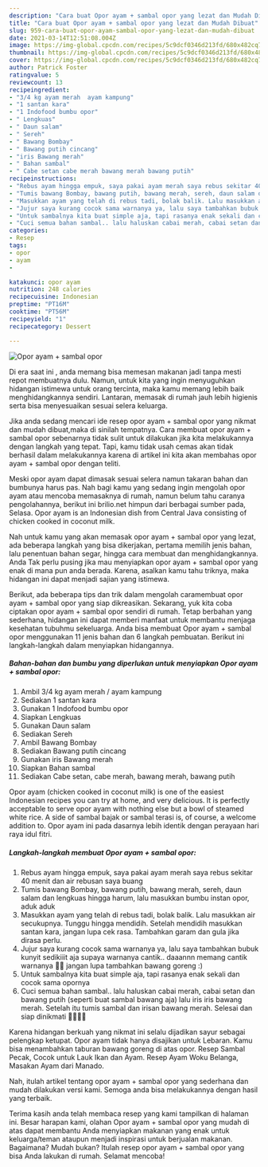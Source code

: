 ```yaml
---
description: "Cara buat Opor ayam + sambal opor yang lezat dan Mudah Dibuat"
title: "Cara buat Opor ayam + sambal opor yang lezat dan Mudah Dibuat"
slug: 959-cara-buat-opor-ayam-sambal-opor-yang-lezat-dan-mudah-dibuat
date: 2021-03-14T12:51:08.004Z
image: https://img-global.cpcdn.com/recipes/5c9dcf0346d213fd/680x482cq70/opor-ayam-sambal-opor-foto-resep-utama.jpg
thumbnail: https://img-global.cpcdn.com/recipes/5c9dcf0346d213fd/680x482cq70/opor-ayam-sambal-opor-foto-resep-utama.jpg
cover: https://img-global.cpcdn.com/recipes/5c9dcf0346d213fd/680x482cq70/opor-ayam-sambal-opor-foto-resep-utama.jpg
author: Patrick Foster
ratingvalue: 5
reviewcount: 13
recipeingredient:
- "3/4 kg ayam merah  ayam kampung"
- "1 santan kara"
- "1 Indofood bumbu opor"
- " Lengkuas"
- " Daun salam"
- " Sereh"
- " Bawang Bombay"
- " Bawang putih cincang"
- "iris Bawang merah"
- " Bahan sambal"
- " Cabe setan cabe merah bawang merah bawang putih"
recipeinstructions:
- "Rebus ayam hingga empuk, saya pakai ayam merah saya rebus sekitar 40 menit dan air rebusan saya buang"
- "Tumis bawang Bombay, bawang putih, bawang merah, sereh, daun salam dan lengkuas hingga harum, lalu masukkan bumbu instan opor, aduk aduk"
- "Masukkan ayam yang telah di rebus tadi, bolak balik. Lalu masukkan air secukupnya. Tunggu hingga mendidih. Setelah mendidih masukkan santan kara, jangan lupa cek rasa. Tambahkan garam dan gula jika dirasa perlu."
- "Jujur saya kurang cocok sama warnanya ya, lalu saya tambahkan bubuk kunyit sedikiiit aja supaya warnanya cantik.. daaannn memang cantik warnanya 💞💞 jangan lupa tambahkan bawang goreng :)"
- "Untuk sambalnya kita buat simple aja, tapi rasanya enak sekali dan cocok sama opornya"
- "Cuci semua bahan sambal.. lalu haluskan cabai merah, cabai setan dan bawang putih (seperti buat sambal bawang aja) lalu iris iris bawang merah. Setelah itu tumis sambal dan irisan bawang merah. Selesai dan siap dinikmati 🌼🌼🌼🌼"
categories:
- Resep
tags:
- opor
- ayam
- 

katakunci: opor ayam  
nutrition: 248 calories
recipecuisine: Indonesian
preptime: "PT16M"
cooktime: "PT56M"
recipeyield: "1"
recipecategory: Dessert

---
```



![Opor ayam + sambal opor](https://img-global.cpcdn.com/recipes/5c9dcf0346d213fd/680x482cq70/opor-ayam-sambal-opor-foto-resep-utama.jpg)

Di era  saat ini , anda memang bisa memesan makanan jadi tanpa mesti repot membuatnya dulu. Namun, untuk kita yang ingin menyuguhkan hidangan istimewa untuk orang tercinta, maka kamu memang lebih baik menghidangkannya sendiri. Lantaran, memasak di rumah jauh lebih higienis serta bisa menyesuaikan sesuai selera keluarga.

Jika anda sedang mencari ide resep opor ayam + sambal opor yang nikmat dan mudah dibuat,maka di sinilah tempatnya. Cara membuat opor ayam + sambal opor  sebenarnya tidak sulit untuk dilakukan jika kita melakukannya dengan langkah yang tepat. Tapi, kamu tidak usah cemas akan tidak berhasil dalam melakukannya 
karena di artikel ini kita akan membahas opor ayam + sambal opor dengan teliti.  

Meski opor ayam dapat dimasak sesuai selera namun takaran bahan dan bumbunya harus pas. Nah bagi kamu yang sedang ingin mengolah opor ayam atau mencoba memasaknya di rumah, namun belum tahu caranya pengolahannya, berikut ini brilio.net himpun dari berbagai sumber pada, Selasa. Opor ayam is an Indonesian dish from Central Java consisting of chicken cooked in coconut milk.

Nah untuk kamu yang akan memasak opor ayam + sambal opor yang lezat, ada beberapa langkah yang bisa dikerjakan, pertama memilih jenis bahan, lalu penentuan bahan segar, hingga cara membuat dan menghidangkannya. Anda Tak perlu pusing jika mau menyiapkan opor ayam + sambal opor yang enak di mana pun anda berada. Karena, asalkan kamu  tahu triknya, maka hidangan ini dapat menjadi sajian yang istimewa.

Berikut, ada beberapa tips dan trik dalam mengolah caramembuat opor ayam + sambal opor yang siap dikreasikan. Sekarang, yuk kita coba ciptakan opor ayam + sambal opor sendiri di rumah. Tetap berbahan yang sederhana, hidangan ini dapat memberi manfaat untuk membantu menjaga kesehatan tubuhmu sekeluarga. Anda bisa membuat Opor ayam + sambal opor menggunakan 11 jenis bahan dan 6 langkah pembuatan. Berikut ini langkah-langkah dalam menyiapkan hidangannya.

<!--inarticleads1-->

##### Bahan-bahan dan bumbu yang diperlukan untuk menyiapkan Opor ayam + sambal opor:

1. Ambil 3/4 kg ayam merah / ayam kampung
1. Sediakan 1 santan kara
1. Gunakan 1 Indofood bumbu opor
1. Siapkan  Lengkuas
1. Gunakan  Daun salam
1. Sediakan  Sereh
1. Ambil  Bawang Bombay
1. Sediakan  Bawang putih cincang
1. Gunakan iris Bawang merah
1. Siapkan  Bahan sambal
1. Sediakan  Cabe setan, cabe merah, bawang merah, bawang putih


Opor ayam (chicken cooked in coconut milk) is one of the easiest Indonesian recipes you can try at home, and very delicious. It is perfectly acceptable to serve opor ayam with nothing else but a bowl of steamed white rice. A side of sambal bajak or sambal terasi is, of course, a welcome addition to. Opor ayam ini pada dasarnya lebih identik dengan perayaan hari raya idul fitri. 

<!--inarticleads2-->

##### Langkah-langkah membuat Opor ayam + sambal opor:

1. Rebus ayam hingga empuk, saya pakai ayam merah saya rebus sekitar 40 menit dan air rebusan saya buang
1. Tumis bawang Bombay, bawang putih, bawang merah, sereh, daun salam dan lengkuas hingga harum, lalu masukkan bumbu instan opor, aduk aduk
1. Masukkan ayam yang telah di rebus tadi, bolak balik. Lalu masukkan air secukupnya. Tunggu hingga mendidih. Setelah mendidih masukkan santan kara, jangan lupa cek rasa. Tambahkan garam dan gula jika dirasa perlu.
1. Jujur saya kurang cocok sama warnanya ya, lalu saya tambahkan bubuk kunyit sedikiiit aja supaya warnanya cantik.. daaannn memang cantik warnanya 💞💞 jangan lupa tambahkan bawang goreng :)
1. Untuk sambalnya kita buat simple aja, tapi rasanya enak sekali dan cocok sama opornya
1. Cuci semua bahan sambal.. lalu haluskan cabai merah, cabai setan dan bawang putih (seperti buat sambal bawang aja) lalu iris iris bawang merah. Setelah itu tumis sambal dan irisan bawang merah. Selesai dan siap dinikmati 🌼🌼🌼🌼


Karena hidangan berkuah yang nikmat ini selalu dijadikan sayur sebagai pelengkap ketupat. Opor ayam tidak hanya disajikan untuk Lebaran. Kamu bisa menambahkan taburan bawang goreng di atas opor. Resep Sambal Pecak, Cocok untuk Lauk Ikan dan Ayam. Resep Ayam Woku Belanga, Masakan Ayam dari Manado. 

Nah, itulah artikel tentang  opor ayam + sambal opor  yang sederhana dan mudah dilakukan versi kami. Semoga anda bisa melakukannya dengan hasil yang terbaik. 

Terima kasih anda telah membaca resep yang kami tampilkan di halaman ini. Besar harapan kami, olahan  Opor ayam + sambal opor yang mudah di atas dapat membantu Anda menyiapkan makanan yang enak untuk keluarga/teman ataupun menjadi inspirasi untuk berjualan makanan. Bagaimana? Mudah bukan? Itulah resep opor ayam + sambal opor yang bisa Anda lakukan di rumah. Selamat mencoba!

